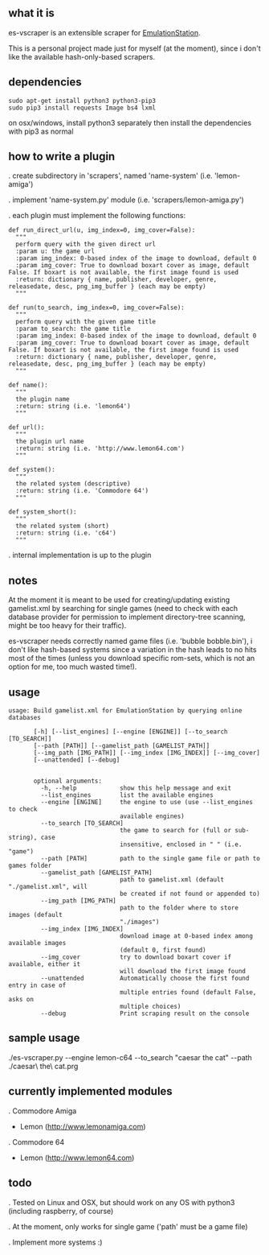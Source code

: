 what it is
----------
es-vscraper is an extensible scraper for [EmulationStation](https://github.com/Aloshi/EmulationStation).

This is a personal project made just for myself (at the moment), since i don't like the available hash-only-based scrapers.

dependencies
------------
~~~~
sudo apt-get install python3 python3-pip3
sudo pip3 install requests Image bs4 lxml
~~~~

on osx/windows, install python3 separately then install the dependencies with pip3 as normal

how to write a plugin
---------------------
. create subdirectory in 'scrapers', named 'name-system' (i.e. 'lemon-amiga')

. implement 'name-system.py' module (i.e. 'scrapers/lemon-amiga.py')

. each plugin must implement the following functions:
~~~~
def run_direct_url(u, img_index=0, img_cover=False):
  """
  perform query with the given direct url
  :param u: the game url
  :param img_index: 0-based index of the image to download, default 0
  :param img_cover: True to download boxart cover as image, default False. If boxart is not available, the first image found is used
  :return: dictionary { name, publisher, developer, genre, releasedate, desc, png_img_buffer } (each may be empty)
  """

def run(to_search, img_index=0, img_cover=False):
  """
  perform query with the given game title
  :param to_search: the game title
  :param img_index: 0-based index of the image to download, default 0
  :param img_cover: True to download boxart cover as image, default False. If boxart is not available, the first image found is used
  :return: dictionary { name, publisher, developer, genre, releasedate, desc, png_img_buffer } (each may be empty)
  """

def name():
  """
  the plugin name
  :return: string (i.e. 'lemon64')
  """

def url():
  """
  the plugin url name
  :return: string (i.e. 'http://www.lemon64.com')
  """

def system():
  """
  the related system (descriptive)
  :return: string (i.e. 'Commodore 64')
  """

def system_short():
  """
  the related system (short)
  :return: string (i.e. 'c64')
  """
~~~~

. internal implementation is up to the plugin

notes
----
At the moment it is meant to be used for creating/updating existing gamelist.xml by searching for single games (need to check with each database provider for permission to implement directory-tree scanning, might be too heavy for their traffic).

es-vscraper needs correctly named game files (i.e. 'bubble bobble.bin'), i don't like hash-based systems since a variation in the hash leads to no hits most of the times (unless you download specific rom-sets, which is not an
option for me, too much wasted time!).

usage
-----
~~~~
usage: Build gamelist.xml for EmulationStation by querying online databases

       [-h] [--list_engines] [--engine [ENGINE]] [--to_search [TO_SEARCH]]
       [--path [PATH]] [--gamelist_path [GAMELIST_PATH]]
       [--img_path [IMG_PATH]] [--img_index [IMG_INDEX]] [--img_cover]
       [--unattended] [--debug]


       optional arguments:
         -h, --help            show this help message and exit
         --list_engines        list the available engines
         --engine [ENGINE]     the engine to use (use --list_engines to check
                               available engines)
         --to_search [TO_SEARCH]
                               the game to search for (full or sub-string), case
                               insensitive, enclosed in " " (i.e. "game")
         --path [PATH]         path to the single game file or path to games folder
         --gamelist_path [GAMELIST_PATH]
                               path to gamelist.xml (default "./gamelist.xml", will
                               be created if not found or appended to)
         --img_path [IMG_PATH]
                               path to the folder where to store images (default
                               "./images")
         --img_index [IMG_INDEX]
                               download image at 0-based index among available images
                               (default 0, first found)
         --img_cover           try to download boxart cover if available, either it
                               will download the first image found
         --unattended          Automatically choose the first found entry in case of
                               multiple entries found (default False, asks on
                               multiple choices)
         --debug               Print scraping result on the console

~~~~

sample usage
------------
./es-vscraper.py --engine lemon-c64 --to_search "caesar the cat" --path ./caesar\ the\ cat.prg

currently implemented modules
-----------------------------
. Commodore Amiga
- Lemon (http://www.lemonamiga.com)

. Commodore 64
- Lemon (http://www.lemon64.com)

todo
----
. Tested on Linux and OSX, but should work on any OS with python3 (including raspberry, of course)

. At the moment, only works for single game ('path' must be a game file)

. Implement more systems :)
